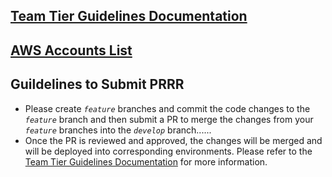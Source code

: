 ## [Team Tier Guidelines Documentation](https://plutotv.atlassian.net/wiki/spaces/AWS/pages/1667563717/AWS+Team+Tier+Guidelines)

## [AWS Accounts List](https://plutotv.atlassian.net/wiki/spaces/AWS/pages/1696989433/AWS+Accounts)

## Guildelines to Submit PRRR

* Please create _`feature`_ branches and commit the code changes to the _`feature`_ branch and then submit a PR to merge the changes from your _`feature`_ branches into the _`develop`_ branch......
* Once the PR is reviewed and approved, the changes will be merged and will be deployed into corresponding environments. Please refer to the [Team Tier Guidelines Documentation](https://plutotv.atlassian.net/wiki/spaces/AWS/pages/1667563717/AWS+Team+Tier+Guidelines) for more information.
